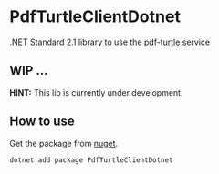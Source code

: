 # PdfTurtleClientDotnet
.NET Standard 2.1 library to use the [pdf-turtle](https://github.com/lucas-gaitzsch/pdf-turtle) service 
## WIP ...
**HINT:** This lib is currently under development.

## How to use
Get the package from [nuget](https://www.nuget.org/packages/PdfTurtleClientDotnet).
```bash
dotnet add package PdfTurtleClientDotnet
```